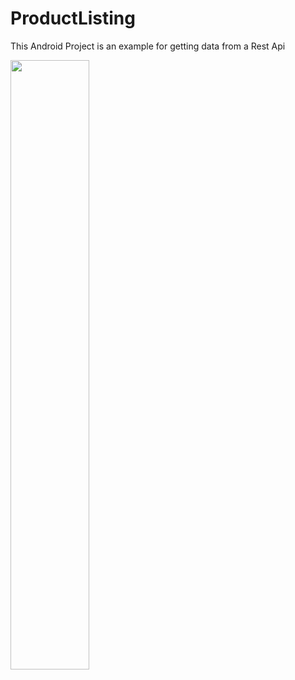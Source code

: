 # ProductListing
This Android Project is an example for getting data from a Rest Api

[<img src="https://img.youtube.com/vi/<VIDEO ID>/maxresdefault.jpg" width="50%">](https://www.youtube.com/watch?v=-dAr6VnmomM)
